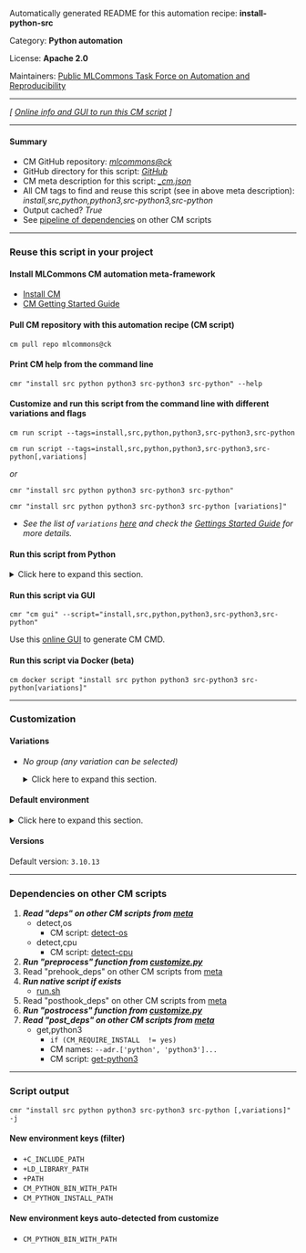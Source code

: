 Automatically generated README for this automation recipe: **install-python-src**

Category: **Python automation**

License: **Apache 2.0**

Maintainers: [Public MLCommons Task Force on Automation and Reproducibility](https://github.com/mlcommons/ck/blob/master/docs/taskforce.md)

---
*[ [Online info and GUI to run this CM script](https://access.cknowledge.org/playground/?action=scripts&name=install-python-src,12d3a608afe14a1e) ]*

---
#### Summary

* CM GitHub repository: *[mlcommons@ck](https://github.com/mlcommons/ck/tree/dev/cm-mlops)*
* GitHub directory for this script: *[GitHub](https://github.com/mlcommons/ck/tree/dev/cm-mlops/script/install-python-src)*
* CM meta description for this script: *[_cm.json](_cm.json)*
* All CM tags to find and reuse this script (see in above meta description): *install,src,python,python3,src-python3,src-python*
* Output cached? *True*
* See [pipeline of dependencies](#dependencies-on-other-cm-scripts) on other CM scripts


---
### Reuse this script in your project

#### Install MLCommons CM automation meta-framework

* [Install CM](https://access.cknowledge.org/playground/?action=install)
* [CM Getting Started Guide](https://github.com/mlcommons/ck/blob/master/docs/getting-started.md)

#### Pull CM repository with this automation recipe (CM script)

```cm pull repo mlcommons@ck```

#### Print CM help from the command line

````cmr "install src python python3 src-python3 src-python" --help````

#### Customize and run this script from the command line with different variations and flags

`cm run script --tags=install,src,python,python3,src-python3,src-python`

`cm run script --tags=install,src,python,python3,src-python3,src-python[,variations] `

*or*

`cmr "install src python python3 src-python3 src-python"`

`cmr "install src python python3 src-python3 src-python [variations]" `


* *See the list of `variations` [here](#variations) and check the [Gettings Started Guide](https://github.com/mlcommons/ck/blob/dev/docs/getting-started.md) for more details.*

#### Run this script from Python

<details>
<summary>Click here to expand this section.</summary>

```python

import cmind

r = cmind.access({'action':'run'
                  'automation':'script',
                  'tags':'install,src,python,python3,src-python3,src-python'
                  'out':'con',
                  ...
                  (other input keys for this script)
                  ...
                 })

if r['return']>0:
    print (r['error'])

```

</details>


#### Run this script via GUI

```cmr "cm gui" --script="install,src,python,python3,src-python3,src-python"```

Use this [online GUI](https://cKnowledge.org/cm-gui/?tags=install,src,python,python3,src-python3,src-python) to generate CM CMD.

#### Run this script via Docker (beta)

`cm docker script "install src python python3 src-python3 src-python[variations]" `

___
### Customization


#### Variations

  * *No group (any variation can be selected)*
    <details>
    <summary>Click here to expand this section.</summary>

    * `_lto`
      - Environment variables:
        - *CM_PYTHON_LTO_FLAG*: ` --lto`
        - *CM_PYTHON_INSTALL_CACHE_TAGS*: `with-lto`
      - Workflow:
    * `_optimized`
      - Environment variables:
        - *CM_PYTHON_OPTIMIZATION_FLAG*: ` --enable-optimizations`
        - *CM_PYTHON_INSTALL_CACHE_TAGS*: `optimized`
      - Workflow:
    * `_shared`
      - Environment variables:
        - *CM_PYTHON_INSTALL_CACHE_TAGS*: `shared`
        - *CM_SHARED_BUILD*: `yes`
      - Workflow:
    * `_with-custom-ssl`
      - Environment variables:
        - *CM_CUSTOM_SSL*: `yes`
        - *CM_PYTHON_INSTALL_CACHE_TAGS*: `with-custom-ssl`
      - Workflow:
        1. ***Read "deps" on other CM scripts***
           * get,openssl
             - CM script: [get-openssl](https://github.com/mlcommons/ck/tree/master/cm-mlops/script/get-openssl)
    * `_with-ssl`
      - Environment variables:
        - *CM_ENABLE_SSL*: `yes`
        - *CM_PYTHON_INSTALL_CACHE_TAGS*: `with-ssl`
      - Workflow:

    </details>

#### Default environment

<details>
<summary>Click here to expand this section.</summary>

These keys can be updated via `--env.KEY=VALUE` or `env` dictionary in `@input.json` or using script flags.

* CM_ENABLE_SSL: `no`
* CM_CUSTOM_SSL: `no`
* CM_SHARED_BUILD: `no`
* CM_PYTHON_OPTIMIZATION_FLAG: ``
* CM_PYTHON_LTO_FLAG: ``
* CM_WGET_URL: `https://www.python.org/ftp/python/[PYTHON_VERSION]/Python-[PYTHON_VERSION].tgz`

</details>

#### Versions
Default version: `3.10.13`

___
### Dependencies on other CM scripts


  1. ***Read "deps" on other CM scripts from [meta](https://github.com/mlcommons/ck/tree/dev/cm-mlops/script/install-python-src/_cm.json)***
     * detect,os
       - CM script: [detect-os](https://github.com/mlcommons/ck/tree/master/cm-mlops/script/detect-os)
     * detect,cpu
       - CM script: [detect-cpu](https://github.com/mlcommons/ck/tree/master/cm-mlops/script/detect-cpu)
  1. ***Run "preprocess" function from [customize.py](https://github.com/mlcommons/ck/tree/dev/cm-mlops/script/install-python-src/customize.py)***
  1. Read "prehook_deps" on other CM scripts from [meta](https://github.com/mlcommons/ck/tree/dev/cm-mlops/script/install-python-src/_cm.json)
  1. ***Run native script if exists***
     * [run.sh](https://github.com/mlcommons/ck/tree/dev/cm-mlops/script/install-python-src/run.sh)
  1. Read "posthook_deps" on other CM scripts from [meta](https://github.com/mlcommons/ck/tree/dev/cm-mlops/script/install-python-src/_cm.json)
  1. ***Run "postrocess" function from [customize.py](https://github.com/mlcommons/ck/tree/dev/cm-mlops/script/install-python-src/customize.py)***
  1. ***Read "post_deps" on other CM scripts from [meta](https://github.com/mlcommons/ck/tree/dev/cm-mlops/script/install-python-src/_cm.json)***
     * get,python3
       * `if (CM_REQUIRE_INSTALL  != yes)`
       * CM names: `--adr.['python', 'python3']...`
       - CM script: [get-python3](https://github.com/mlcommons/ck/tree/master/cm-mlops/script/get-python3)

___
### Script output
`cmr "install src python python3 src-python3 src-python [,variations]"  -j`
#### New environment keys (filter)

* `+C_INCLUDE_PATH`
* `+LD_LIBRARY_PATH`
* `+PATH`
* `CM_PYTHON_BIN_WITH_PATH`
* `CM_PYTHON_INSTALL_PATH`
#### New environment keys auto-detected from customize

* `CM_PYTHON_BIN_WITH_PATH`